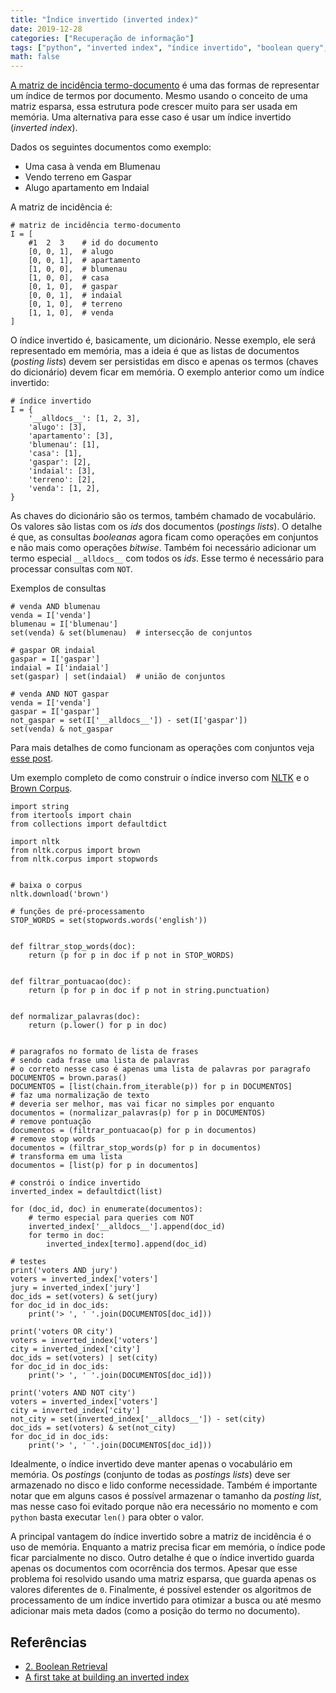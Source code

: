 ```yaml
---
title: "Índice invertido (inverted index)"
date: 2019-12-28
categories: ["Recuperação de informação"]
tags: ["python", "inverted index", "índice invertido", "boolean query", "nltk", "estruturas de dados"]
math: false
---
```


[A matriz de incidência termo-documento](https://juliocesarbatista.com/post/matriz-incidencia-termo-documento/) é uma das formas de representar um índice de termos por documento.
Mesmo usando o conceito de uma matriz esparsa, essa estrutura pode crescer muito para ser usada em memória.
Uma alternativa para esse caso é usar um índice invertido (_inverted index_).

Dados os seguintes documentos como exemplo:

* Uma casa à venda em Blumenau
* Vendo terreno em Gaspar
* Alugo apartamento em Indaial

A matriz de incidência é:

```
# matriz de incidência termo-documento
I = [
    #1  2  3    # id do documento
    [0, 0, 1],  # alugo
    [0, 0, 1],  # apartamento
    [1, 0, 0],  # blumenau
    [1, 0, 0],  # casa
    [0, 1, 0],  # gaspar
    [0, 0, 1],  # indaial
    [0, 1, 0],  # terreno
    [1, 1, 0],  # venda
]
```

O índice invertido é, basicamente, um dicionário.
Nesse exemplo, ele será representado em memória, mas a ideia é que as listas de documentos (_posting lists_) devem ser persistidas em disco e apenas os termos (chaves do dicionário) devem ficar em memória.
O exemplo anterior como um índice invertido:

```
# índice invertido
I = {
    '__alldocs__': [1, 2, 3],
    'alugo': [3],
    'apartamento': [3],
    'blumenau': [1],
    'casa': [1],
    'gaspar': [2],
    'indaial': [3],
    'terreno': [2],
    'venda': [1, 2],
}
```

As chaves do dicionário são os termos, também chamado de vocabulário.
Os valores são listas com os _ids_ dos documentos (_postings lists_).
O detalhe é que, as consultas _booleanas_ agora ficam como operações em conjuntos e não mais como operações _bitwise_.
Também foi necessário adicionar um termo especial `__alldocs__` com todos os _ids_.
Esse termo é necessário para processar consultas com `NOT`.

Exemplos de consultas

```
# venda AND blumenau
venda = I['venda']
blumenau = I['blumenau']
set(venda) & set(blumenau)  # intersecção de conjuntos

# gaspar OR indaial
gaspar = I['gaspar']
indaial = I['indaial']
set(gaspar) | set(indaial)  # união de conjuntos

# venda AND NOT gaspar
venda = I['venda']
gaspar = I['gaspar']
not_gaspar = set(I['__alldocs__']) - set(I['gaspar'])
set(venda) & not_gaspar
```

Para mais detalhes de como funcionam as operações com conjuntos veja [esse post](https://juliocesarbatista.com/post/python-sets/).

Um exemplo completo de como construir o índice inverso com [NLTK](http://www.nltk.org/) e o [Brown Corpus](https://en.wikipedia.org/wiki/Brown_Corpus).

```
import string
from itertools import chain
from collections import defaultdict

import nltk
from nltk.corpus import brown
from nltk.corpus import stopwords


# baixa o corpus
nltk.download('brown')

# funções de pré-processamento
STOP_WORDS = set(stopwords.words('english'))


def filtrar_stop_words(doc):
    return (p for p in doc if p not in STOP_WORDS)


def filtrar_pontuacao(doc):
    return (p for p in doc if p not in string.punctuation)


def normalizar_palavras(doc):
    return (p.lower() for p in doc)
    

# paragrafos no formato de lista de frases
# sendo cada frase uma lista de palavras
# o correto nesse caso é apenas uma lista de palavras por paragrafo
DOCUMENTOS = brown.paras()
DOCUMENTOS = [list(chain.from_iterable(p)) for p in DOCUMENTOS]
# faz uma normalização de texto
# deveria ser melhor, mas vai ficar no simples por enquanto
documentos = (normalizar_palavras(p) for p in DOCUMENTOS)
# remove pontuação
documentos = (filtrar_pontuacao(p) for p in documentos)
# remove stop words
documentos = (filtrar_stop_words(p) for p in documentos)
# transforma em uma lista
documentos = [list(p) for p in documentos]

# constrói o índice invertido
inverted_index = defaultdict(list)

for (doc_id, doc) in enumerate(documentos):
    # termo especial para queries com NOT
    inverted_index['__alldocs__'].append(doc_id)
    for termo in doc:
        inverted_index[termo].append(doc_id)

# testes
print('voters AND jury')
voters = inverted_index['voters']
jury = inverted_index['jury']
doc_ids = set(voters) & set(jury)
for doc_id in doc_ids:
    print('> ', ' '.join(DOCUMENTOS[doc_id]))

print('voters OR city')
voters = inverted_index['voters']
city = inverted_index['city']
doc_ids = set(voters) | set(city)
for doc_id in doc_ids:
    print('> ', ' '.join(DOCUMENTOS[doc_id]))
    
print('voters AND NOT city')
voters = inverted_index['voters']
city = inverted_index['city']
not_city = set(inverted_index['__alldocs__']) - set(city)
doc_ids = set(voters) & set(not_city)
for doc_id in doc_ids:
    print('> ', ' '.join(DOCUMENTOS[doc_id]))
```

Idealmente, o índice invertido deve manter apenas o vocabulário em memória.
Os _postings_ (conjunto de todas as _postings lists_) deve ser armazenado no disco e lido conforme necessidade.
Também é importante notar que em alguns casos é possível armazenar o tamanho da _posting list_, mas nesse caso foi evitado porque não era necessário no momento e com `python` basta executar `len()` para obter o valor.

A principal vantagem do índice invertido sobre a matriz de incidência é o uso de memória.
Enquanto a matriz precisa ficar em memória, o índice pode ficar parcialmente no disco.
Outro detalhe é que o índice invertido guarda apenas os documentos com ocorrência dos termos.
Apesar que esse problema foi resolvido usando uma matriz esparsa, que guarda apenas os valores diferentes de `0`.
Finalmente, é possível estender os algoritmos de processamento de um índice invertido para otimizar a busca ou até mesmo adicionar mais meta dados (como a posição do termo no documento).


## Referências

* [2. Boolean Retrieval](https://www.systems.ethz.ch/sites/default/files/file/ir2018spring/02%20Information%20Retrieval%20-%20Boolean%20Retrieval.pdf)
* [A first take at building an inverted index](https://nlp.stanford.edu/IR-book/html/htmledition/a-first-take-at-building-an-inverted-index-1.html)
